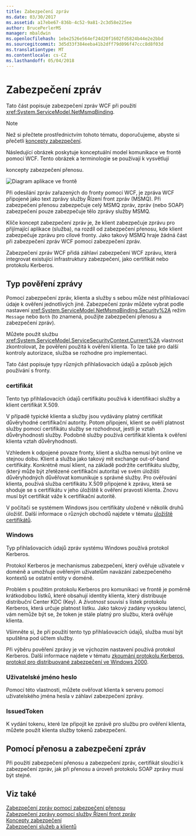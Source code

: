 ```yaml
---
title: Zabezpečení zpráv
ms.date: 03/30/2017
ms.assetid: a17ebe67-836b-4c52-9a81-2c3d58e225ee
author: BrucePerlerMS
manager: mbaldwin
ms.openlocfilehash: 1ebe2526e564ef24d20f1602fd5824b44e2e2bbd
ms.sourcegitcommit: 3d5d33f384eeba41b2dff79d096f47ccc8d8f03d
ms.translationtype: MT
ms.contentlocale: cs-CZ
ms.lasthandoff: 05/04/2018
---
```

# <a name="securing-messages-using-message-security"></a>Zabezpečení zpráv
Tato část popisuje zabezpečení zpráv WCF při použití <xref:System.ServiceModel.NetMsmqBinding>.  
  
> [!NOTE]
>  Než si přečtete prostřednictvím tohoto tématu, doporučujeme, abyste si přečetli [koncepty zabezpečení](../../../../docs/framework/wcf/feature-details/security-concepts.md).  
  
 Následující obrázek poskytuje konceptuální model komunikace ve frontě pomocí WCF. Tento obrázek a terminologie se používají k vysvětlují  
  
 koncepty zabezpečení přenosu.  
  
 ![Diagram aplikace ve frontě](../../../../docs/framework/wcf/feature-details/media/distributed-queue-figure.jpg "distribuované obrázek fronty")  
  
 Při odesílání zpráv zařazených do fronty pomocí WCF, je zpráva WCF připojené jako text zprávy služby Řízení front zpráv (MSMQ). Při zabezpečení přenosu zabezpečuje celý MSMQ zpráv, zpráv (nebo SOAP) zabezpečení pouze zabezpečuje tělo zprávy služby MSMQ.  
  
 Klíče koncept zabezpečení zpráv je, že klient zabezpečuje zprávu pro přijímající aplikace (služba), na rozdíl od zabezpečení přenosu, kde klient zabezpečuje zprávu pro cílové fronty. Jako takový MSMQ hraje žádná část při zabezpečení zpráv WCF pomocí zabezpečení zpráv.  
  
 Zabezpečení zpráv WCF přidá záhlaví zabezpečení WCF zprávu, která integrovat existující infrastruktury zabezpečení, jako certifikát nebo protokolu Kerberos.  
  
## <a name="message-credential-type"></a>Typ pověření zprávy  
 Pomocí zabezpečení zpráv, klienta a služby s sebou může nést přihlašovací údaje k ověření jednotlivých jiné. Zabezpečení zpráv můžete vybrat podle nastavení <xref:System.ServiceModel.NetMsmqBinding.Security%2A> režim `Message` nebo `Both` (to znamená, použijte zabezpečení přenosu a zabezpečení zpráv).  
  
 Můžete použít službu <xref:System.ServiceModel.ServiceSecurityContext.Current%2A> vlastnost zkontrolovat, že pověření použitá k ověření klienta. To lze také pro další kontroly autorizace, služba se rozhodne pro implementaci.  
  
 Tato část popisuje typy různých přihlašovacích údajů a způsob jejich používání s fronty.  
  
### <a name="certificate"></a>certifikát  
 Tento typ přihlašovacích údajů certifikátu používá k identifikaci služby a klient certifikát X.509.  
  
 V případě typické klienta a služby jsou vydávány platný certifikát důvěryhodné certifikační autority. Potom připojení, klient se ověří platnost služby pomocí certifikátu služby se rozhodnout, jestli je vztah důvěryhodnosti služby. Podobně služby používá certifikát klienta k ověření klienta vztah důvěryhodnosti.  
  
 Vzhledem k odpojené povaze fronty, klient a služba nemusí být online ve stejnou dobu. Klient a služba jako takový mít exchange out-of-band certifikáty. Konkrétně musí klient, na základě podržíte certifikátu služby, (který může být zřetězené certifikační autorita) ve svém úložišti důvěryhodných důvěřovat komunikuje s správné služby. Pro ověřování klienta, používá služba certifikátu X.509 připojené k zprávu, která se shoduje se s certifikátu v jeho úložiště k ověření pravosti klienta. Znovu musí být certifikát váže k certifikační autoritě.  
  
 V počítači se systémem Windows jsou certifikáty uložené v několik druhů úložišť. Další informace o různých obchodů najdete v tématu [úložiště certifikátů](http://go.microsoft.com/fwlink/?LinkId=87787).  
  
### <a name="windows"></a>Windows  
 Typ přihlašovacích údajů zpráv systému Windows používá protokol Kerberos.  
  
 Protokol Kerberos je mechanismus zabezpečení, který ověřuje uživatele v doméně a umožňuje ověřeným uživatelům navázání zabezpečeného kontextů se ostatní entity v doméně.  
  
 Problém s použitím protokolu Kerberos pro komunikaci ve frontě je poměrně krátkodobou lístků, které obsahují identity klienta, který distribuuje distribuční Center KDC (Key). A *životnost* souvisí s lístek protokolu Kerberos, která určuje platnost lístku. Jako takový zadány vysokou latencí, vám nemůže být se, že token je stále platný pro službu, která ověřuje klienta.  
  
 Všimněte si, že při použití tento typ přihlašovacích údajů, služba musí být spuštěna pod účtem služby.  
  
 Při výběru pověření zprávy je ve výchozím nastavení používá protokol Kerberos. Další informace najdete v tématu [zkoumání protokolu Kerberos, protokol pro distribuované zabezpečení ve Windows 2000](http://go.microsoft.com/fwlink/?LinkId=87790).  
  
### <a name="username-password"></a>Uživatelské jméno heslo  
 Pomocí této vlastnosti, můžete ověřovat klienta k serveru pomocí uživatelského jména hesla v záhlaví zabezpečení zprávy.  
  
### <a name="issuedtoken"></a>IssuedToken  
 K vydání tokenu, které lze připojit ke zprávě pro službu pro ověření klienta, můžete použít klienta služby tokenů zabezpečení.  
  
## <a name="using-transport-and-message-security"></a>Pomocí přenosu a zabezpečení zpráv  
 Při použití zabezpečení přenosu a zabezpečení zpráv, certifikát sloužící k zabezpečení zpráv, jak při přenosu a úroveň protokolu SOAP zprávy musí být stejné.  
  
## <a name="see-also"></a>Viz také  
 [Zabezpečení zpráv pomocí zabezpečení přenosu](../../../../docs/framework/wcf/feature-details/securing-messages-using-transport-security.md)  
 [Zabezpečení zprávy pomocí služby Řízení front zpráv](../../../../docs/framework/wcf/samples/message-security-over-message-queuing.md)  
 [Koncepty zabezpečení](../../../../docs/framework/wcf/feature-details/security-concepts.md)  
 [Zabezpečení služeb a klientů](../../../../docs/framework/wcf/feature-details/securing-services-and-clients.md)

